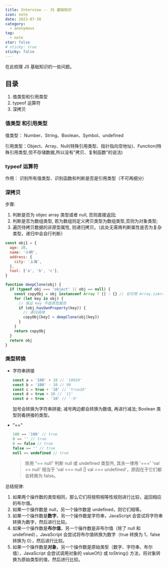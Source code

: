 ```yaml
---
title: Interview -- JS 基础知识
icon: note
date: 2023-07-30
category:
  - anonymous
tag:
  - note
star: false
# sticky: true
sticky: false
---
```


在此梳理 JS 基础知识的一些问题。

## 目录

1. 值类型和引用类型
2. typeof 运算符
3. 深拷贝

### 值类型 和引用类型

值类型： Number、String、Boolean、Symbol、undefined

引用类型：Object、Array、Null(特殊引用类型、指针指向空地址)、Function(特殊引用类型,但不存储数据,所以没有"拷贝、复制函数"的说法)

### typeof 运算符

作用： 识别所有值类型、识别函数和判断是否是引用类型（不可再细分）

### 深拷贝

步骤:

1. 判断是否为 objec array 类型或者 null, 否则直接返回;
2. 判断是否为数组类型, 若为数组则定义拷贝类型为数组类型,否则为对象类型;
3. 遍历待拷贝数据的非原型属性, 则递归拷贝。（此处无需再判断属性是否为复杂类型，递归中会自行判断）

```js
const obj1 = {
  age: 20,
  name: '小明',
  address: {
    city: '上海',
  },
  tool: ['a', 'b', 'c'],
}

function deepClone(obj) {
  if (typeof obj === 'object' || obj == null) {
    const copyObj = obj instanceof Array ? [] : {} // 也可用 Array.isArray(obj)，或者 Object.prototype.toString.call(obj) === '[object, Array]'
    for (let key in obj) {
      // 保证 key 不是原型属性
      if (obj.hasOwnProperty(key)) {
        // 递归调用
        copyObj[key] = deepClone(obj[key])
      }
    }
    return copyObj
  }
  return obj
}
```

### 类型转换

- 字符串拼接

  ```js
  const a = '100' + 10 // '10010'
  const b = '100' - 10 // 90
  const c = true + '10' // 'true10'
  const d = true + 10 // '11'
  const e = true - '10' // '-9'
  ```

  加号会转换为字符串拼接; 减号两边都会转换为数值, 再进行减法; Boolean 类型则看拼接的类型。

- "=="

  ```js
  100 == '100' // true
  0 == '' // true
  0 == false // true
  false == '' // true
  null == undefined // true
  ```

  > 除用 "== null" 判断 null 或 undefined 类型外, 其余一律用 '==='
  > 'val == null' 相当于 'val === null || val === undefined'，原因在于它们都会转换为 false。

总结规律:

1. 如果两个操作数的类型相同，那么它们将按照相等性规则进行比较，返回相应的布尔值。
2. 如果一个操作数是 null，另一个操作数是 undefined，则它们相等。
3. 如果一个操作数是**数字**，另一个操作数是字符串，JavaScript 会尝试将字符串转换为数字，然后进行比较。
4. 如果一个操作数是**布尔值**，另一个操作数是非布尔值（除了 null 和 undefined），JavaScript 会尝试将布尔值转换为数字（true 转换为 1，false 转换为 0），然后进行比较。
5. 如果一个操作数是**对象**，另一个操作数是原始类型（数字、字符串、布尔值），JavaScript 会尝试调用对象的 valueOf() 或 toString() 方法，将对象转换为原始类型的值，然后进行比较。
